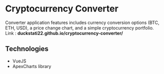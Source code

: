# Cryptocurrency Converter

Converter application features includes currency conversion options (BTC, ETH, USD), a price change chart, and a simple cryptocurrency portfolio.
Link : **duckstati22.github.io/cryptocurrency-converter/**

## Technologies

 - VueJS
 - ApexCharts library
